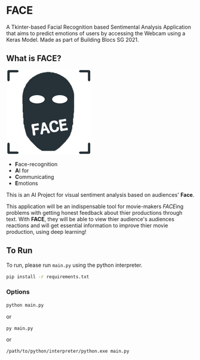 # FACE
A Tkinter-based Facial Recognition based Sentimental Analysis Application that aims to predict emotions of users by accessing the Webcam using a Keras Model. Made as part of Building Blocs SG 2021.

## What is FACE?
![logo](assets/logo.png?raw=true)

- **F**ace-recognition
- **A**I for
- **C**ommunicating
- **E**motions

This is an AI Project for visual sentiment analysis based on audiences' **Face**.

This application will be an indispensable tool for movie-makers *FACE*ing problems with getting honest feedback about thier productions through text.
With **FACE**, they will be able to view thier audience's audiences reactions and will get essential information to improve thier movie production, using deep learning!

## To Run
To run, please run `main.py` using the python interpreter.

```sh
pip install -r requirements.txt
```

### Options

```sh
python main.py
```

or

```sh
py main.py
```

or

```sh
/path/to/python/interpreter/python.exe main.py
```

